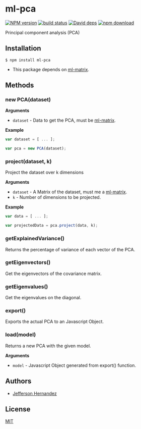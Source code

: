 # ml-pca

  [![NPM version][npm-image]][npm-url]
  [![build status][travis-image]][travis-url]
  [![David deps][david-image]][david-url]
  [![npm download][download-image]][download-url]

Principal component analysis (PCA)

## Installation

`$ npm install ml-pca`

* This package depends on [ml-matrix](https://github.com/mljs/matrix).

## Methods

### new PCA(dataset)

__Arguments__

* `dataset` - Data to get the PCA, must be [ml-matrix](https://github.com/mljs/matrix).

__Example__

```js
var dataset = [ ... ];

var pca = new PCA(dataset);
```

### project(dataset, k)

Project the dataset over k dimensions 

__Arguments__

* `dataset` - A Matrix of the dataset, must me a [ml-matrix](https://github.com/mljs/matrix).
* `k` - Number of dimensions to be projected.

__Example__

```js
var data = [ ... ];

var projectedData = pca.project(data, k);
```

### getExplainedVariance()

Returns the percentage of variance of each vector of the PCA.

### getEigenvectors()

Get the eigenvectors of the covariance matrix.

### getEigenvalues()

Get the eigenvalues on the diagonal.

### export()

Exports the actual PCA to an Javascript Object.

### load(model)

Returns a new PCA with the given model.

__Arguments__

* `model` - Javascript Object generated from export() function.

## Authors

- [Jefferson Hernandez](https://github.com/JeffersonH44)

## License

  [MIT](./LICENSE)

[npm-image]: https://img.shields.io/npm/v/ml-pca.svg?style=flat-square
[npm-url]: https://npmjs.org/package/ml-pca
[travis-image]: https://img.shields.io/travis/mljs/pca/master.svg?style=flat-square
[travis-url]: https://travis-ci.org/mljs/pca
[david-image]: https://img.shields.io/david/mljs/pca.svg?style=flat-square
[david-url]: https://david-dm.org/mljs/pca
[download-image]: https://img.shields.io/npm/dm/ml-pca.svg?style=flat-square
[download-url]: https://npmjs.org/package/ml-pca
